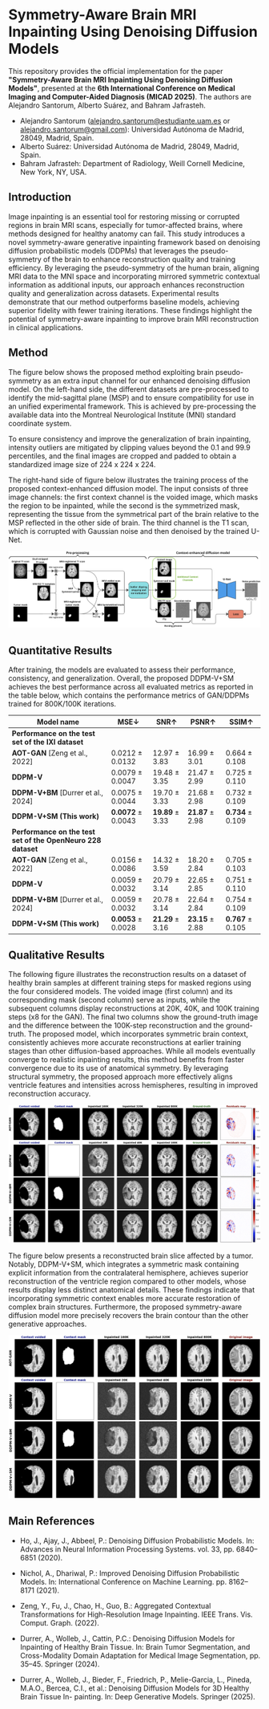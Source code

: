 # Symmetry-Aware Brain MRI Inpainting Using Denoising Diffusion Models
This repository provides the official implementation for the paper **"Symmetry-Aware Brain MRI Inpainting Using Denoising Diffusion Models"**, presented at the **6th International Conference on Medical Imaging and Computer-Aided Diagnosis (MICAD 2025)**. The authors are Alejandro Santorum, Alberto Suárez, and Bahram Jafrasteh.

- Alejandro Santorum (alejandro.santorum@estudiante.uam.es or alejandro.santorum@gmail.com): Universidad Autónoma de Madrid, 28049, Madrid, Spain.
- Alberto Suárez: Universidad Autónoma de Madrid, 28049, Madrid, Spain.
- Bahram Jafrasteh: Department of Radiology, Weill Cornell Medicine, New York, NY, USA.


## Introduction
Image inpainting is an essential tool for restoring missing or corrupted regions in brain MRI scans, especially for tumor-affected brains, where methods designed for healthy anatomy can fail. This study introduces a novel symmetry-aware generative inpainting framework based on denoising diffusion probabilistic models (DDPMs) that leverages the pseudo-symmetry of the brain to enhance reconstruction quality and training efficiency. By leveraging the pseudo-symmetry of the human brain, aligning MRI data to the MNI space and incorporating mirrored symmetric contextual information as additional inputs, our approach enhances reconstruction quality and generalization across datasets. Experimental results demonstrate that our method outperforms baseline models, achieving superior fidelity with fewer training iterations. These findings highlight the potential of symmetry-aware inpainting to improve brain MRI reconstruction in clinical applications.


## Method
The figure below shows the proposed method exploiting brain pseudo-symmetry as an extra input channel for our enhanced denoising diffusion model. On the left-hand side, the different datasets are pre-processed to identify the mid-sagittal plane (MSP) and to ensure compatibility for use in an unified experimental framework. This is achieved by pre-processing the available data into the Montreal Neurological Institute (MNI) standard coordinate system.

To ensure consistency and improve the generalization of brain inpainting, intensity outliers are mitigated by clipping values beyond the 0.1 and 99.9 percentiles, and the final images are cropped and padded to obtain a standardized image size of 224 x 224 x 224.

The right-hand side of figure below illustrates the training process of the proposed context-enhanced diffusion model. The input consists of three image channels: the first context channel is the voided image, which masks the region to be inpainted, while the second is the symmetrized mask, representing the tissue from the symmetrical part of the brain relative to the MSP reflected in the other side of brain. The third channel is the T1 scan, which is corrupted with Gaussian noise and then denoised by the trained U-Net.

![Symmetry-Aware DDPM](imgs/symm_ddpm_diagram.png)
<!---
<img src="imgs/symm_ddpm_diagram.png" width=450 height=320 alt="Symmetry-Aware DDPM">
-->


## Quantitative Results
After training, the models are evaluated to assess their performance, consistency, and generalization.
Overall, the proposed DDPM-V+SM achieves the best performance across all evaluated metrics as reported in the table below, which contains the performance metrics of GAN/DDPMs trained for 800K/100K iterations.

| Model name | MSE↓ | SNR↑ | PSNR↑ | SSIM↑ |
|------------|------|------|-------|-------|
| **Performance on the test set of the IXI dataset** |||||
| **AOT-GAN** [Zeng et al., 2022] | 0.0212 ± 0.0132 | 12.97 ± 3.83 | 16.99 ± 3.01 | 0.664 ± 0.108 |
| **DDPM-V** | 0.0079 ± 0.0047 | 19.48 ± 3.35 | 21.47 ± 2.99 | 0.725 ± 0.110 |
| **DDPM-V+BM** [Durrer et al., 2024] | 0.0075 ± 0.0044 | 19.70 ± 3.33 | 21.68 ± 2.98 | 0.732 ± 0.109 |
| **DDPM-V+SM (This work)** | **0.0072** ± 0.0043 | **19.89** ± 3.33 | **21.87** ± 2.98 | **0.734** ± 0.109 |
| **Performance on the test set of the OpenNeuro 228 dataset** |||||
| **AOT-GAN** [Zeng et al., 2022] | 0.0156 ± 0.0086 | 14.32 ± 3.59 | 18.20 ± 2.84 | 0.705 ± 0.103 |
| **DDPM-V** | 0.0059 ± 0.0032 | 20.79 ± 3.14 | 22.65 ± 2.85 | 0.751 ± 0.110 |
| **DDPM-V+BM** [Durrer et al., 2024] | 0.0059 ± 0.0032 | 20.78 ± 3.14 | 22.64 ± 2.84 | 0.754 ± 0.109 |
| **DDPM-V+SM (This work)** | **0.0053** ± 0.0028 | **21.29** ± 3.16 | **23.15** ± 2.88 | **0.767** ± 0.105 |


## Qualitative Results
The following figure illustrates the reconstruction results on a dataset of healthy brain samples at different training steps for masked regions using the four considered models. The voided image (first column) and its corresponding mask (second column) serve as inputs, while the subsequent columns display reconstructions at 20K, 40K, and 100K training steps (x8 for the GAN). The final two columns show the ground-truth image and the difference between the 100K-step reconstruction and the ground- truth. The proposed model, which incorporates symmetric brain context, consistently achieves more accurate reconstructions at earlier training stages than other diffusion-based approaches. While all models eventually converge to realistic inpainting results, this method benefits from faster convergence due to its use of anatomical symmetry. By leveraging structural symmetry, the proposed approach more effectively aligns ventricle features and intensities across hemispheres, resulting in improved reconstruction accuracy.

![Inpainted Healthy Slice](imgs/healthy_inpainted_slice.png)
<!---
<img src="imgs/healthy_inpainted_slice.png" width=450 height=320 alt="Symmetry-Aware DDPM">
-->

The figure below presents a reconstructed brain slice affected by a tumor. Notably, DDPM-V+SM, which integrates a symmetric mask containing explicit information from the contralateral hemisphere, achieves superior reconstruction of the ventricle region compared to other models, whose results display less distinct anatomical details. These findings indicate that incorporating symmetric context enables more accurate restoration of complex brain structures. Furthermore, the proposed symmetry-aware diffusion model more precisely recovers the brain contour than the other generative approaches.

![Inpainted Diseased Slice](imgs/diseased_inpainted_slice.png)
<!---
<img src="imgs/diseased_inpainted_slice.png" width=450 height=320 alt="Symmetry-Aware DDPM">
-->


## Main References
- Ho, J., Ajay, J., Abbeel, P.: Denoising Diffusion Probabilistic Models. In: Advances in Neural Information Processing Systems. vol. 33, pp. 6840–6851 (2020).

- Nichol, A., Dhariwal, P.: Improved Denoising Diffusion Probabilistic Models. In:
International Conference on Machine Learning. pp. 8162–8171 (2021).

- Zeng, Y., Fu, J., Chao, H., Guo, B.: Aggregated Contextual Transformations for
High-Resolution Image Inpainting. IEEE Trans. Vis. Comput. Graph. (2022).

- Durrer, A., Wolleb, J., Cattin, P.C.: Denoising Diffusion Models for Inpainting of Healthy Brain Tissue. In: Brain Tumor Segmentation, and Cross-Modality Domain Adaptation for Medical Image Segmentation, pp. 35–45. Springer (2024).

- Durrer, A., Wolleb, J., Bieder, F., Friedrich, P., Melie-Garcia, L., Pineda, M.A.O., Bercea, C.I., et al.: Denoising Diffusion Models for 3D Healthy Brain Tissue In- painting. In: Deep Generative Models. Springer (2025).
